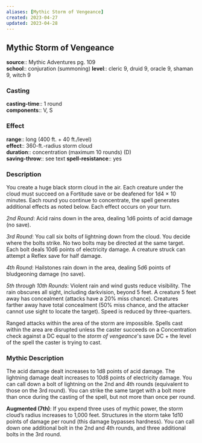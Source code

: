 ```yaml
---
aliases: [Mythic Storm of Vengeance]
created: 2023-04-27
updated: 2023-04-28
---
```


## Mythic Storm of Vengeance

**source**:: Mythic Adventures pg. 109  
**school**:: conjuration (summoning)
**level**:: cleric 9, druid 9, oracle 9, shaman 9, witch 9

### Casting

**casting-time**:: 1 round  
**components**:: V, S

### Effect

**range**:: long (400 ft. + 40 ft./level)  
**effect**:: 360-ft.-radius storm cloud  
**duration**:: concentration (maximum 10 rounds) (D)  
**saving-throw**:: see text
**spell-resistance**:: yes

### Description

You create a huge black storm cloud in the air. Each creature under the cloud must succeed on a Fortitude save or be deafened for 1d4 × 10 minutes. Each round you continue to concentrate, the spell generates additional effects as noted below. Each effect occurs on your turn.  
  
*2nd Round*: Acid rains down in the area, dealing 1d6 points of acid damage (no save).  
  
*3rd Round*: You call six bolts of lightning down from the cloud. You decide where the bolts strike. No two bolts may be directed at the same target. Each bolt deals 10d6 points of electricity damage. A creature struck can attempt a Reflex save for half damage.  
  
*4th Round*: Hailstones rain down in the area, dealing 5d6 points of bludgeoning damage (no save).  
  
*5th through 10th Rounds*: Violent rain and wind gusts reduce visibility. The rain obscures all sight, including darkvision, beyond 5 feet. A creature 5 feet away has concealment (attacks have a 20% miss chance). Creatures farther away have total concealment (50% miss chance, and the attacker cannot use sight to locate the target). Speed is reduced by three-quarters.  
  
Ranged attacks within the area of the storm are impossible. Spells cast within the area are disrupted unless the caster succeeds on a Concentration check against a DC equal to the *storm of vengeance*'s save DC + the level of the spell the caster is trying to cast.

### Mythic Description

The acid damage dealt increases to 1d8 points of acid damage. The lightning damage dealt increases to 10d8 points of electricity damage. You can call down a bolt of lightning on the 2nd and 4th rounds (equivalent to those on the 3rd round). You can strike the same target with a bolt more than once during the casting of the spell, but not more than once per round.  
  
**Augmented (7th)**: If you expend three uses of mythic power, the storm cloud’s radius increases to 1,000 feet. Structures in the storm take 1d10 points of damage per round (this damage bypasses hardness). You can call down one additional bolt in the 2nd and 4th rounds, and three additional bolts in the 3rd round.

